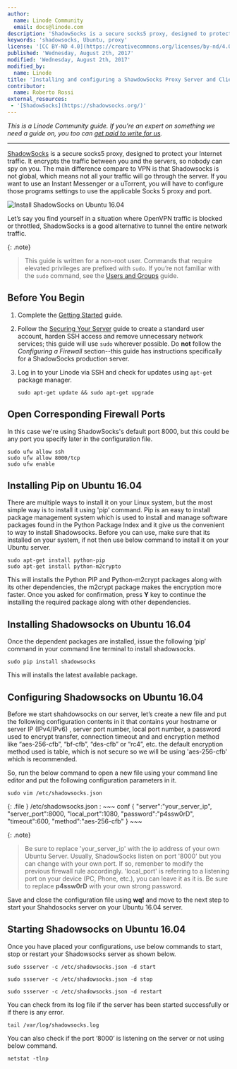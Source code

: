 ```yaml
---
author:
  name: Linode Community
  email: docs@linode.com
description: 'ShadowSocks is a secure socks5 proxy, designed to protect your Internet traffic. It encrypts the traffic between you and the servers, so nobody can spy on you. The main difference compare to VPN is that Shadowsocks is not global, which means not all your traffic will go through the servers.'
keywords: 'shadowsocks, Ubuntu, proxy'
license: '[CC BY-ND 4.0](https://creativecommons.org/licenses/by-nd/4.0)'
published: 'Wednesday, August 2th, 2017'
modified: 'Wednesday, August 2th, 2017'
modified_by:
  name: Linode
title: 'Installing and configuring a ShawdowSocks Proxy Server and Client on Ubuntu 16.04.2 LTS (Xenial Xerus)'
contributor:
  name: Roberto Rossi
external_resources:
 - '[ShadowSocks](https://shadowsocks.org/)'
---
```


*This is a Linode Community guide. If you're an expert on something we need a guide on, you too can [get paid to write for us](https://www.linode.com/docs/contribute).*
<hr>

[ShadowSocks](https://shadowsocks.org/) is a secure socks5 proxy, designed to protect your Internet traffic. It encrypts the traffic between you and the servers, so nobody can spy on you. The main difference compare to VPN is that Shadowsocks is not global, which means not all your traffic will go through the server. If you want to use an Instant Messenger or a uTorrent, you will have to configure those programs settings to use the applicable Socks 5 proxy and port.

![Install ShadowSocks on Ubuntu 16.04](https://github.com/nastavnjc/shadowsocks-doc/blob/master/install-shadowsock-on-ubuntu-16-04.png "Install ShadowSocks on Ubuntu 16.04")

Let’s say you find yourself in a situation where OpenVPN traffic is blocked or throttled, ShadowSocks is a good alternative to tunnel the entire network traffic.

{: .note}
>
> This guide is written for a non-root user. Commands that require elevated privileges are prefixed with `sudo`. If you’re not familiar with the `sudo` command, see the [Users and Groups](/docs/tools-reference/linux-users-and-groups) guide.

## Before You Begin

1.  Complete the [Getting Started](/docs/getting-started) guide.

2.  Follow the [Securing Your Server](/docs/security/securing-your-server/) guide to create a standard user account, harden SSH access and remove unnecessary network services; this guide will use `sudo` wherever possible. Do **not** follow the *Configuring a Firewall* section--this guide has instructions specifically for a ShadowSocks production server.

3.  Log in to your Linode via SSH and check for updates using `apt-get` package manager.

        sudo apt-get update && sudo apt-get upgrade

## Open Corresponding Firewall Ports

In this case we're using ShadowSocks's default port 8000, but this could be any port you specify later in the configuration file.

    sudo ufw allow ssh
    sudo ufw allow 8000/tcp
    sudo ufw enable

## Installing Pip on Ubuntu 16.04

There are multiple ways to install it on your Linux system, but the most simple way is to install it using 'pip' command. Pip is an easy to install package management system which is used to install and manage software packages found in the Python Package Index and it give us the convenient to way to install Shadowsocks. Before you can use, make sure that its installed on your system, if not then use below command to install it on your Ubuntu server.

    sudo apt-get install python-pip
    sudo apt-get install python-m2crypto
    
This will installs the Python PIP and Python-m2crypt packages along with its other dependencies, the m2crypt package makes the encryption more faster. Once you asked for confirmation, press **Y** key to continue the installing the required package along with other dependencies.

## Installing Shadowsocks on Ubuntu 16.04

Once the dependent packages are installed, issue the following ‘pip’ command in your command line terminal to install shadowsocks.

    sudo pip install shadowsocks

This will installs the latest available package.

## Configuring Shadowsocks on Ubuntu 16.04

Before we start shahdowsocks on our server, let’s create a new file and put the following configuration contents in it that contains your hostname or server IP (IPv4/IPv6) , server port number, local port number, a password used to encrypt transfer, connection timeout and and encryption method like “aes-256-cfb”, “bf-cfb”, “des-cfb” or “rc4”, etc. the default encryption method used is table, which is not secure so we will be using 'aes-256-cfb' which is recommended.

So, run the below command to open a new file using your command line editor and put the following configuration parameters in it.

    sudo vim /etc/shadowsocks.json
    
{: .file }
/etc/shadowsocks.json
:   ~~~ conf
{
    "server":"your_server_ip",
    "server_port":8000,
    "local_port":1080,
    "password":"p4ssw0rD",
    "timeout":600,
    "method":"aes-256-cfb"
}
    ~~~

{: .note}
>
> Be sure to replace 'your_server_ip' with the ip address of your own Ubuntu Server. Usually, ShadowSocks listen on port  '8000'  but you can change with your own port. If so, remenber to modify the previous firewall rule accordingly.
'local_port' is referring to a listening port on your device (PC, Phone, etc.), you can leave it as it is. Be sure to replace **p4ssw0rD** with your own strong password. 

Save and close the configuration file using **wq!** and move to the next step to start your Shahdosocks server on your Ubuntu 16.04 server.

## Starting Shadowsocks on Ubuntu 16.04

Once you have placed your configurations, use below commands to start, stop or restart your Shadowsocks server as shown below.

    sudo ssserver -c /etc/shadowsocks.json -d start
    
    sudo ssserver -c /etc/shadowsocks.json -d stop
    
    sudo ssserver -c /etc/shadowsocks.json -d restart
    
You can check from its log file if the server has been started successfully or if there is any error.

    tail /var/log/shadowsocks.log
    
You can also check if the port ‘8000’ is listening on the server or not using below command.

    netstat -tlnp
    
